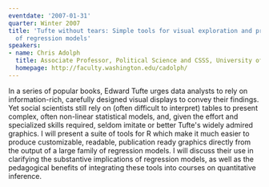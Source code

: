 ```yaml
---
eventdate: '2007-01-31'
quarter: Winter 2007
title: 'Tufte without tears: Simple tools for visual exploration and presentation
  of regression models'
speakers:
- name: Chris Adolph
  title: Associate Professor, Political Science and CSSS, University of Washington
  homepage: http://faculty.washington.edu/cadolph/
---
```

In a series of popular books, Edward Tufte urges data analysts to rely on information-rich, carefully designed visual displays to convey their findings. Yet social scientists still rely on (often difficult to interpret) tables to present complex, often non-linear statistical models, and, given the effort and specialized skills required, seldom imitate or better Tufte's widely admired graphics. I will present a suite of tools for R which make it much easier to produce customizable, readable, publication ready graphics directly from the output of a large family of regression models. I will discuss their use in clarifying the substantive implications of regression models, as well as the pedagogical benefits of integrating these tools into courses on quantitative inference.

